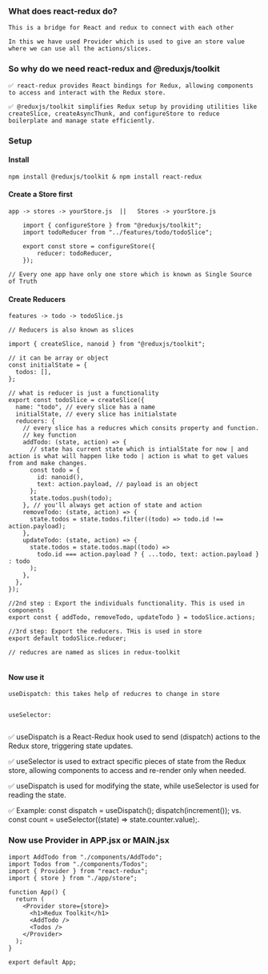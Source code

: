 ### What does react-redux do?

    This is a bridge for React and redux to connect with each other

    In this we have used Provider which is used to give an store value where we can use all the actions/slices.

### So why do we need react-redux and @reduxjs/toolkit

    ✅ react-redux provides React bindings for Redux, allowing components to access and interact with the Redux store.

    ✅ @reduxjs/toolkit simplifies Redux setup by providing utilities like createSlice, createAsyncThunk, and configureStore to reduce boilerplate and manage state efficiently.

### Setup

#### Install

`npm install @reduxjs/toolkit & npm install react-redux `

#### Create a Store first

`app -> stores -> yourStore.js  ||   Stores -> yourStore.js`

```
    import { configureStore } from "@reduxjs/toolkit";
    import todoReducer from "../features/todo/todoSlice";

    export const store = configureStore({
        reducer: todoReducer,
    });

// Every one app have only one store which is known as Single Source of Truth

```

#### Create Reducers

`features -> todo -> todoSlice.js`

```
// Reducers is also known as slices

import { createSlice, nanoid } from "@reduxjs/toolkit";

// it can be array or object
const initialState = {
  todos: [],
};

// what is reducer is just a functionality
export const todoSlice = createSlice({
  name: "todo", // every slice has a name
  initialState, // every slice has initialstate
  reducers: {
    // every slice has a reducres which consits property and function.
    // key function
    addTodo: (state, action) => {
      // state has current state which is intialState for now | and action is what will happen like todo | action is what to get values from and make changes.
      const todo = {
        id: nanoid(),
        text: action.payload, // payload is an object
      };
      state.todos.push(todo);
    }, // you'll always get action of state and action
    removeTodo: (state, action) => {
      state.todos = state.todos.filter((todo) => todo.id !== action.payload);
    },
    updateTodo: (state, action) => {
      state.todos = state.todos.map((todo) =>
        todo.id === action.payload ? { ...todo, text: action.payload } : todo
      );
    },
  },
});

//2nd step : Export the individuals functionality. This is used in components
export const { addTodo, removeTodo, updateTodo } = todoSlice.actions;

//3rd step: Export the reducers. THis is used in store
export default todoSlice.reducer;

// reducres are named as slices in redux-toolkit


```

#### Now use it

```
useDispatch: this takes help of reducres to change in store


useSelector:


```

✅ useDispatch is a React-Redux hook used to send (dispatch) actions to the Redux store, triggering state updates.

✅ useSelector is used to extract specific pieces of state from the Redux store, allowing components to access and re-render only when needed.

✅ useDispatch is used for modifying the state, while useSelector is used for reading the state.

✅ Example: const dispatch = useDispatch(); dispatch(increment()); vs. const count = useSelector((state) => state.counter.value);.

### Now use Provider in APP.jsx or MAIN.jsx

```
import AddTodo from "./components/AddTodo";
import Todos from "./components/Todos";
import { Provider } from "react-redux";
import { store } from "./app/store";

function App() {
  return (
    <Provider store={store}>
      <h1>Redux Toolkit</h1>
      <AddTodo />
      <Todos />
    </Provider>
  );
}

export default App;

```
